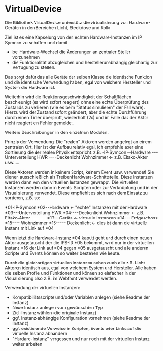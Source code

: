 # VirtualDevice

Die Bibliothek VirtualDevice unterstütz die virtualisierung von Hardware-Geräten in den Bereichen Licht, Steckdose und Rollo

Ziel ist es eine Kapselung von den echten Hardware-Instanzen im IP Symcon zu schaffen und damit
- bei Hardware-Wechsel die Änderungen an zentraler Steller vorzunehmen
- die Funktionalität abzugleichen und herstellerunabhängig gleichartig zur Verfügung zu stellen.

Das sorgt dafür das alle Geräte der selben Klasse die identische Funktion und die identische Verwendung haben,
egal von welchem Hersteller und System die Hardware ist.

Weiterhin wird die Reaktionsgeschwindigkeit der Schaltflächen beschleunigt (es wird sofort reagiert) ohne eine echte 
Überprüfung des Zustands zu verlieren (wie es beim "Status simulieren" der Fall wäre). Hierzu wird der Zustand sofort geändert,
aber die echte Durchführung durch einen Timer überprüft, wiederholt (2x) und im Falle das der Aktor nicht reagiert 
ein Fehler gemeldet.

Weitere Beschreibungen in den einzelnen Modulen.

Prinzip der Verwendung:
Die "realen" Aktoren werden angelegt an einem zentralen Ort. Hier ist der Aufbau relativ egal, ich empfehle aber eine Sortierung
die der realen Physik entspricht, z.B.
-IP-Symcon
--Hardware
---Unterverteilung HWR
----Deckenlicht Wohnzimmer <- z.B. Eltako-Aktor
usw.....

Diese Aktoren werden in keinem Script, keinem Event usw. verwendet! Sie dienen ausschließlich als Treiber/Hardware-Schnittstelle.
Diese Instanzen werden dann von den virtuellen Instanzen gewrappt. Die virtuellen Instanzen werden dann in Events, Scripten 
oder zur Verknüpfung und in der Visualisierung verwendet. 
Diese empfiehlt es sich nach dem Einsatz zu sortieren, z.B. so:


*01-IP-Symcon
*02--Hardware <- "echte" Instanzen mit der Hardware
*03---Unterverteilung HWR
*04----Deckenlicht Wohnzimmer <- z.B. Eltako-Aktor
............
*13-- Geräte <- virtuelle Instanzen
*14--- Erdgeschoss
*15---- Wohnzimmer
*16----- Deckenlicht <- dies ist dann die virtuelle Instanz mit Link auf *04

Wenn jetzt die Hardware-Instanz *04 kaputt geht und durch einen neuen Aktor ausgetauscht der die IPS-ID *05 bekommt,
 wird nur in der virtuellen Instanz *16 der Link auf *04 gegen *05 ausgetauscht und alle anderen Scripte und Events können so weiter 
 bestehen wie heute.
 
 Durch die gleichartigen virtuellen Instanzen sehen auch alle z.B. Licht-Aktoren identisch aus, egal von welchem System und Hersteller.
 Alle haben die selben Profile und Funktionen und können so einfacher in der Visualisierung also z.B. im Webfront verwendet werden.
 
 Verwendung der virtuellen Instanzen:
 - Kompatibiliätsscripte und/oder Variablen anlegen (siehe Readme der Instanz)
 - Neue Instanz anlegen vom gewünschten Typ
 - Ziel-Instanz wählen (die originale Instanz)
 - ggf. Instanz-abhängige Konfiguration vornehmen (siehe Readme der Instanz)
 - ggf. existierende Verweise in Scripten, Events oder Links auf die virtuelle Instanz abhändern
 - "Hardare-Instanz" vergessen und nur noch mit der virtuellen Instanz weiter arbeiten
